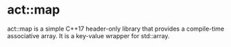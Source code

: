 # act::map

act::map is a simple C++17 header-only library that provides a compile-time associative array.
It is a key-value wrapper for std::array.
